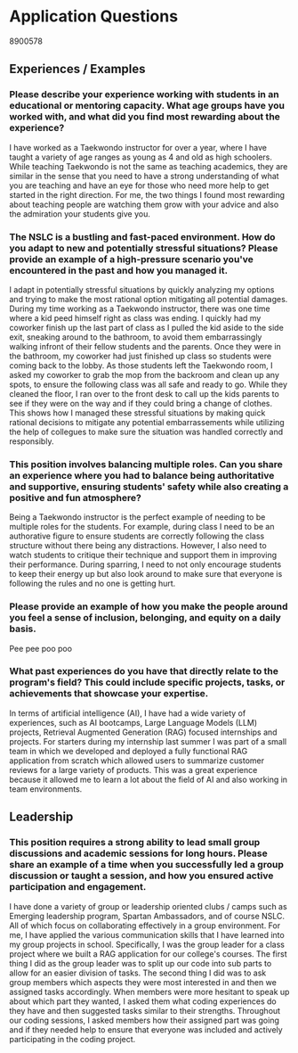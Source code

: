 # Application Questions
8900578
## Experiences / Examples
### Please describe your experience working with students in an educational or mentoring capacity. What age groups have you worked with, and what did you find most rewarding about the experience?

I have worked as a Taekwondo instructor for over a year, where I have taught a variety of age ranges as young as 4 and old as high schoolers. While teaching Taekwondo is not the same as teaching academics, they are similar in the sense that you need to have a strong understanding of what you are teaching and have an eye for those who need more help to get started in the right direction. For me, the two things I found most rewarding about teaching people are watching them grow with your advice and also the admiration your students give you. 

### The NSLC is a bustling and fast-paced environment. How do you adapt to new and potentially stressful situations? Please provide an example of a high-pressure scenario you've encountered in the past and how you managed it.

I adapt in potentially stressful situations by quickly analyzing my options and trying to make the most rational option mitigating all potential damages. During my time working as a Taekwondo instructor, there was one time where a kid peed himself right as class was ending. I quickly had my coworker finish up the last part of class as I pulled the kid aside to the side exit, sneaking around to the bathroom, to avoid them embarrassingly walking infront of their fellow students and the parents. Once they were in the bathroom, my coworker had just finished up class so students were coming back to the lobby. As those students left the Taekwondo room, I asked my coworker to grab the mop from the backroom and clean up any spots, to ensure the following class was all safe and ready to go. While they cleaned the floor, I ran over to the front desk to call up the kids parents to see if they were on the way and if they could bring a change of clothes. This shows how I managed these stressful situations by making quick rational decisions to mitigate any potential embarrassements while utilizing the help of collegues to make sure the situation was handled correctly and responsibly. 

### This position involves balancing multiple roles. Can you share an experience where you had to balance being authoritative and supportive, ensuring students' safety while also creating a positive and fun atmosphere?

Being a Taekwondo instructor is the perfect example of needing to be multiple roles for the students. For example, during class I need to be an authorative figure to ensure students are correctly following the class structure without there being any distractions. However, I also need to watch students to critique their technique and support them in improving their performance. During sparring, I need to not only encourage students to keep their energy up but also look around to make sure that everyone is following the rules and no one is getting hurt.

### Please provide an example of how you make the people around you feel a sense of inclusion, belonging, and equity on a daily basis.

Pee pee poo poo

### What past experiences do you have that directly relate to the program's field? This could include specific projects, tasks, or achievements that showcase your expertise.

In terms of artificial intelligence (AI), I have had a wide variety of experiences, such as AI bootcamps, Large Language Models (LLM) projects, Retrieval Augmented Generation (RAG) focused internships and projects. For starters during my internship last summer I was part of a small team in which we developed and deployed a fully functional RAG application from scratch which allowed users to summarize customer reviews for a large variety of products. This was a great experience because it allowed me to learn a lot about the field of AI and also working in team environments.

## Leadership
### This position requires a strong ability to lead small group discussions and academic sessions for long hours. Please share an example of a time when you successfully led a group discussion or taught a session, and how you ensured active participation and engagement.

I have done a variety of group or leadership oriented clubs / camps such as Emerging leadership program, Spartan Ambassadors, and of course NSLC. All of which focus on collaborating effectively in a group environment. For me, I have applied the various communication skills that I have learned into my group projects in school. Specifically, I was the group leader for a class project where we built a RAG application for our college's courses. The first thing I did as the group leader was to split up our code into sub parts to allow for an easier division of tasks. The second thing I did was to ask group members which aspects they were most interested in and then we assigned tasks accordingly. When members were more hesitant to speak up about which part they wanted, I asked them what coding experiences do they have and then suggested tasks similar to their strengths. Throughout our coding sessions, I asked members how their assigned part was going and if they needed help to ensure that everyone was included and actively participating in the coding project.
